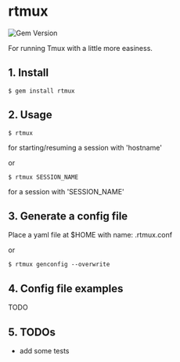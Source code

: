 # rtmux

![Gem Version](http://img.shields.io/gem/v/rtmux.svg)

For running Tmux with a little more easiness.

## 1. Install

`$ gem install rtmux`

## 2. Usage

`$ rtmux`

for starting/resuming a session with 'hostname'

or

`$ rtmux SESSION_NAME`

for a session with 'SESSION_NAME'

## 3. Generate a config file

Place a yaml file at $HOME with name: .rtmux.conf

or

`$ rtmux genconfig --overwrite`

## 4. Config file examples

TODO

## 5. TODOs

- add some tests

